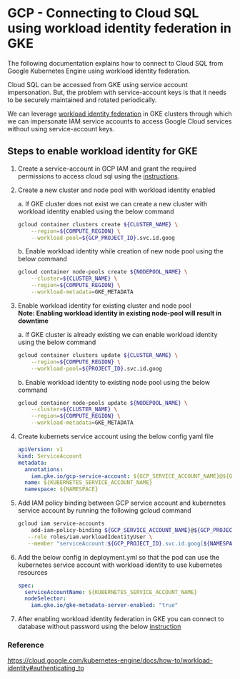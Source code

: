 # GCP - Connecting to Cloud SQL using workload identity federation in GKE

The following documentation explains how to connect to Cloud SQL from Google Kubernetes Engine using workload identity federation.

Cloud SQL can be accessed from GKE using service account impersonation. But, the problem with service-account keys is that it needs to be securely maintained and rotated periodically. 

We can leverage [workload identity federation](https://cloud.google.com/iam/docs/workload-identity-federation) in GKE clusters through which we can impersonate IAM service accounts to access Google Cloud services without using service-account keys.

## Steps to enable workload identity for GKE

1. Create a service-account in GCP IAM and grant the required permissions to access cloud sql using the [instructions](https://cloud.google.com/iam/docs/manage-access-service-accounts#iam-grant-single-role-sa-gcloud).

2. Create a new cluster and node pool with workload identity enabled

   a. If GKE cluster does not exist we can create a new cluster with workload identity enabled using the below command
    ```sh
    gcloud container clusters create ${CLUSTER_NAME} \
        --region=${COMPUTE_REGION} \
        --workload-pool=${GCP_PROJECT_ID}.svc.id.goog
    ```

   b. Enable workload identity while creation of new node pool using the below command
    ```sh
    gcloud container node-pools create ${NODEPOOL_NAME} \
        --cluster=${CLUSTER_NAME} \
        --region=${COMPUTE_REGION} \
        --workload-metadata=GKE_METADATA
    ```

3. Enable workload identity for existing cluster and node pool <br/>
**Note: Enabling workload identity in existing node-pool will result in downtime**
    
    a. If GKE cluster is already existing we can enable workload identity using the below command
    ```sh
    gcloud container clusters update ${CLUSTER_NAME} \
        --region=${COMPUTE_REGION} \
        --workload-pool=${PROJECT_ID}.svc.id.goog
    ```

    b. Enable workload identity to existing node pool using the below command
    ```sh
    gcloud container node-pools update ${NODEPOOL_NAME} \
        --cluster=${CLUSTER_NAME} \
        --region=${COMPUTE_REGION} \
        --workload-metadata=GKE_METADATA
    ```

 4. Create kubernets service account using the below config yaml file
    ```yaml
    apiVersion: v1
    kind: ServiceAccount
    metadata:
      annotations:
        iam.gke.io/gcp-service-account: ${GCP_SERVICE_ACCOUNT_NAME}@${GOOGLE_PROJECT_ID}.iam.gserviceaccount.com
      name: ${KUBERNETES_SERVICE_ACCOUNT_NAME}
      namespace: ${NAMESPACE}
    ``` 

 5. Add IAM policy binding between GCP service account and kubernetes service account by running the following gcloud command

    ```sh
    gcloud iam service-accounts 
        add-iam-policy-binding ${GCP_SERVICE_ACCOUNT_NAME}@${GCP_PROJECT}.iam.gserviceaccount.com \
       --role roles/iam.workloadIdentityUser \
       --member "serviceAccount:${GCP_PROJECT_ID}.svc.id.goog[${NAMESPACE}/${KUBERNETES_SERVICE_ACCOUNT_NAME}]"
    ```

 6. Add the below config in deployment.yml so that the pod can use the kubernetes service account with workload identity to use kubernetes resources
    ```yaml
    spec:
      serviceAccountName: ${KUBERNETES_SERVICE_ACCOUNT_NAME}
      nodeSelector:
        iam.gke.io/gke-metadata-server-enabled: "true"
    ```

 7. After enabling workload identity federation in GKE you can connect to database without password using the below [instruction](https://github.com/Digital-Innovation-Labs/secrets-rotator/blob/main/docs/db-authentication/iam-database-authentication.md)
 
### Reference

https://cloud.google.com/kubernetes-engine/docs/how-to/workload-identity#authenticating_to
